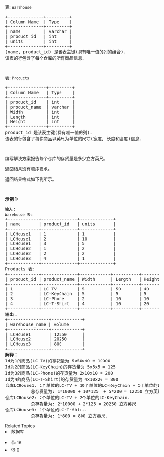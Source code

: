 <p>表:&nbsp;<code>Warehouse</code></p>

<pre>
+--------------+---------+
| Column Name  | Type    |
+--------------+---------+
| name         | varchar |
| product_id   | int     |
| units        | int     |
+--------------+---------+
(name, product_id) 是该表主键(具有唯一值的列的组合).
该表的行包含了每个仓库的所有商品信息.
</pre>

<p>&nbsp;</p>

<p>表: <code>Products</code></p>

<pre>
+---------------+---------+
| Column Name   | Type    |
+---------------+---------+
| product_id    | int     |
| product_name  | varchar |
| Width         | int     |
| Length        | int     |
| Height        | int     |
+---------------+---------+
product_id 是该表主键(具有唯一值的列).
该表的行包含了每件商品以英尺为单位的尺寸(宽度, 长度和高度)信息.
</pre>

<p>&nbsp;</p>

<p>编写解决方案报告每个仓库的存货量是多少立方英尺。</p>

<p>返回结果没有顺序要求。</p>

<p>返回结果格式如下例所示。</p>

<p>&nbsp;</p>

<p><strong>示例 1:</strong></p>

<pre>
<span><code><strong>输入：</strong>
Warehouse 表</code></span>:
+------------+--------------+-------------+
| name       | product_id   | units       |
+------------+--------------+-------------+
| LCHouse1   | 1            | 1           |
| LCHouse1   | 2            | 10          |
| LCHouse1   | 3            | 5           |
| LCHouse2   | 1            | 2           |
| LCHouse2   | 2            | 2           |
| LCHouse3   | 4            | 1           |
+------------+--------------+-------------+
Products 表:
+------------+--------------+------------+----------+-----------+
| product_id | product_name | Width      | Length   | Height    |
+------------+--------------+------------+----------+-----------+
| 1          | LC-TV        | 5          | 50       | 40        |
| 2          | LC-KeyChain  | 5          | 5        | 5         |
| 3          | LC-Phone     | 2          | 10       | 10        |
| 4          | LC-T-Shirt   | 4          | 10       | 20        |
+------------+--------------+------------+----------+-----------+
<strong>输出：</strong>
+----------------+------------+
| warehouse_name<span><code> </code></span>| volume<span><code>   </code></span>  | 
+----------------+------------+
| LCHouse1       | 12250      | 
| LCHouse2       | 20250      |
| LCHouse3       | 800        |
+----------------+------------+
<strong>解释：</strong>
Id为1的商品(LC-TV)的存货量为 5x50x40 = 10000
Id为2的商品(LC-KeyChain)的存货量为 5x5x5 = 125 
Id为3的商品(LC-Phone)的存货量为 2x10x10 = 200
Id为4的商品(LC-T-Shirt)的存货量为 4x10x20 = 800
仓库LCHouse1: 1个单位的LC-TV + 10个单位的LC-KeyChain + 5个单位的LC-Phone.
&nbsp;         总存货量为: 1*10000 + 10*125  + 5*200 = 12250 立方英尺
仓库LCHouse2: 2个单位的LC-TV + 2个单位的LC-KeyChain.
&nbsp;         总存货量为: 2*10000 + 2*125 = 20250 立方英尺
仓库LCHouse3: 1个单位的LC-T-Shirt.
          总存货量为: 1*800 = 800 立方英尺.</pre>

<div><div>Related Topics</div><div><li>数据库</li></div></div><br><div><li>👍 19</li><li>👎 0</li></div>